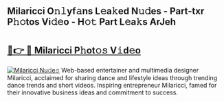 ## Milaricci O𝚗𝚕yf𝚊ns L𝚎a𝚔ed N𝚞𝚍es - Part-txr P𝚑𝚘tos Vi𝚍𝚎o - H𝚘𝚝 Part L𝚎a𝚔s ArJeh

# <h2><a href="http://kf3cjrp.oniu.top/?m=Milaricci">🔗👉 🔴 Milaricci P𝚑ot𝚘𝚜 V𝚒d𝚎o</a></h2>

[![Milaricci Nu𝚍e𝚜](https://i.imgur.com/0qMVB7G.gif)](http://kf3cjrp.oniu.top/?m=Milaricci)
Web-based entertainer and multimedia designer Milaricci, acclaimed for sharing dance and lifestyle ideas through trending dance trends and short videos. Inspiring entrepreneur Milaricci, famed for their innovative business ideas and commitment to success.  
